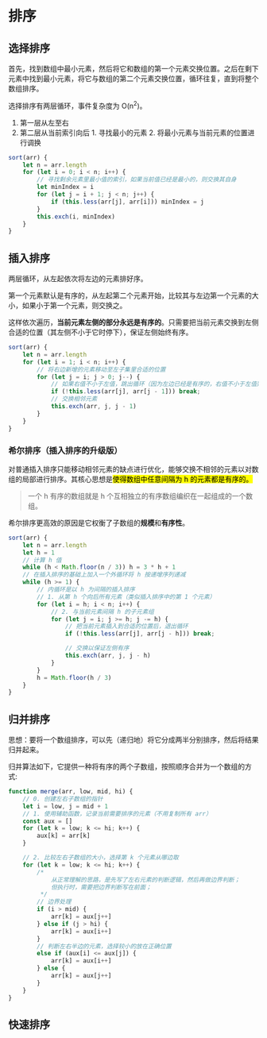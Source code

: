# 排序

## 选择排序

首先，找到数组中最小元素，然后将它和数组的第一个元素交换位置。之后在剩下元素中找到最小元素，将它与数组的第二个元素交换位置，循环往复，直到将整个数组排序。

选择排序有两层循环，事件复杂度为 O(n<sup>2</sup>)。
1. 第一层从左至右
  2. 第二层从当前索引向后
    1. 寻找最小的元素
    2. 将最小元素与当前元素的位置进行调换

```js
sort(arr) {
    let n = arr.length
    for (let i = 0; i < n; i++) {
        // 寻找剩余元素里最小值的索引，如果当前值已经是最小的，则交换其自身
        let minIndex = i
        for (let j = i + 1; j < n; j++) {
            if (this.less(arr[j], arr[i])) minIndex = j
        }
        this.exch(i, minIndex)
    }
}
```
## 插入排序
两层循环，从左起依次将左边的元素排好序。

第一个元素默认是有序的，从左起第二个元素开始，比较其与左边第一个元素的大小，如果小于第一个元素，则交换之。

这样依次遍历，**当前元素左侧的部分永远是有序的**。只需要把当前元素交换到左侧合适的位置（其左侧不小于它时停下），保证左侧始终有序。

```js
sort(arr) {
    let n = arr.length
    for (let i = 1; i < n; i++) {
        // 将右边新增的元素移动至左子集里合适的位置
        for (let j = i; j > 0; j--) {
            // 如果右值不小于左值，跳出循环（因为左边已经是有序的，右值不小于左值则不可能小于更左边的元素）
            if (!this.less(arr[j], arr[j - 1])) break;
            // 交换相邻元素
            this.exch(arr, j, j - 1)
        }
    }
}
```

### 希尔排序（插入排序的升级版）
对普通插入排序只能移动相邻元素的缺点进行优化，能够交换不相邻的元素以对数组的局部进行排序。其核心思想是<mark>使得数组中任意间隔为 h 的元素都是有序的。</mark>

> 一个 h 有序的数组就是 h 个互相独立的有序数组编织在一起组成的一个数组。

希尔排序更高效的原因是它权衡了子数组的**规模**和**有序性**。

```js
sort(arr) {
    let n = arr.length
    let h = 1
    // 计算 h 值
    while (h < Math.floor(n / 3)) h = 3 * h + 1
    // 在插入排序的基础上加入一个外循环将 h 按递增序列递减
    while (h >= 1) {
        // 内循环是以 h 为间隔的插入排序
        // 1. 从第 h 个向后所有元素（类似插入排序中的第 1 个元素）
        for (let i = h; i < n; i++) {
            // 2. 与当前元素间隔 h 的子元素组
            for (let j = i; j >= h; j -= h) {
                // 把当前元素插入到合适的位置后，退出循环
                if (!this.less(arr[j], arr[j - h])) break;

                // 交换以保证左侧有序
                this.exch(arr, j, j - h)
            }
        }
        h = Math.floor(h / 3)
    }
}
```
## 归并排序
思想：要将一个数组排序，可以先（递归地）将它分成两半分别排序，然后将结果归并起来。

归并算法如下，它提供一种将有序的两个子数组，按照顺序合并为一个数组的方式:
```js
function merge(arr, low, mid, hi) {
    // 0. 创建左右子数组的指针
    let i = low, j = mid + 1
    // 1. 使用辅助函数，记录当前需要排序的元素（不用复制所有 arr）
    const aux = []
    for (let k = low; k <= hi; k++) {
        aux[k] = arr[k]
    }

    // 2. 比较左右子数组的大小，选择第 k 个元素从哪边取
    for (let k = low; k <= hi; k++) {
        /* 
            从正常理解的思路，是先写了左右元素的判断逻辑，然后再做边界判断；
            但执行时，需要把边界判断写在前面；
         */
        // 边界处理
        if (i > mid) {
            arr[k] = aux[j++]
        } else if (j > hi) {
            arr[k] = aux[i++]
        }
        // 判断左右半边的元素，选择较小的放在正确位置
        else if (aux[i] <= aux[j]) {
            arr[k] = aux[i++]
        } else {
            arr[k] = aux[j++]
        }
    }
}
```

## 快速排序